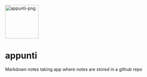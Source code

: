 <img width="109" alt="appunti-png" src="https://user-images.githubusercontent.com/63999112/120120033-39475580-c19b-11eb-82e2-f1d3f38305a3.png">

# appunti

Markdown notes taking app where notes are stored in a github repo
